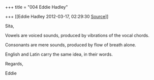 +++
title = "004 Eddie Hadley"

+++
[[Eddie Hadley	2012-03-17, 02:29:30 [Source](https://groups.google.com/g/samskrita/c/vCwDgzMk7xQ)]]



Sita,



Vowels are voiced sounds, produced by vibrations of the vocal chords.



Consonants are mere sounds, produced by flow of breath alone.



English and Latin carry the same idea, in their words.





Regards,

 Eddie



